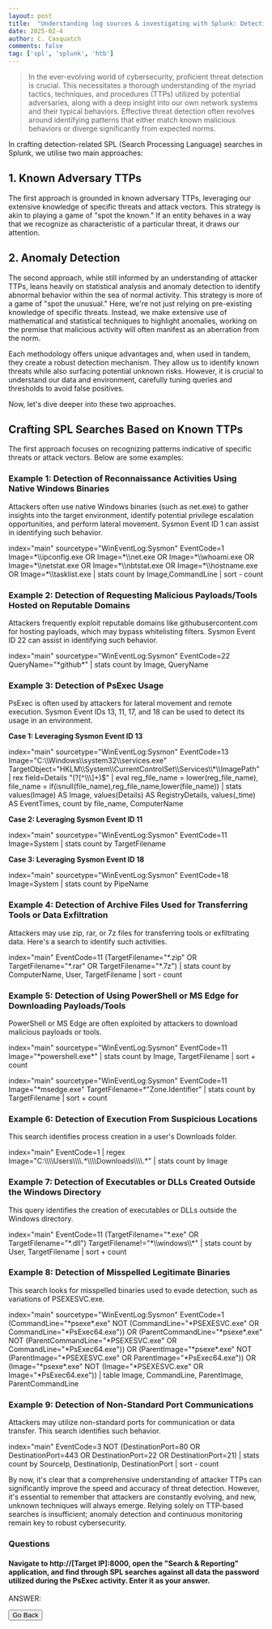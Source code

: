 ```yaml
---
layout: post
title:  "Understanding log sources & investigating with Splunk: Detecting Attacker Behavior With Splunk Based On TTPs"
date: 2025-02-4
author: C. Casquatch
comments: false
tag: ['spl', 'splunk', 'htb']
---
```


> In the ever-evolving world of cybersecurity, proficient threat detection is crucial. This necessitates a thorough understanding of the myriad tactics, techniques, and procedures (TTPs) utilized by potential adversaries, along with a deep insight into our own network systems and their typical behaviors. Effective threat detection often revolves around identifying patterns that either match known malicious behaviors or diverge significantly from expected norms.

In crafting detection-related SPL (Search Processing Language) searches in Splunk, we utilise two main approaches:

1\. Known Adversary TTPs
------------------------

The first approach is grounded in known adversary TTPs, leveraging our extensive knowledge of specific threats and attack vectors. This strategy is akin to playing a game of "spot the known." If an entity behaves in a way that we recognize as characteristic of a particular threat, it draws our attention.

2\. Anomaly Detection
---------------------

The second approach, while still informed by an understanding of attacker TTPs, leans heavily on statistical analysis and anomaly detection to identify abnormal behavior within the sea of normal activity. This strategy is more of a game of "spot the unusual." Here, we're not just relying on pre-existing knowledge of specific threats. Instead, we make extensive use of mathematical and statistical techniques to highlight anomalies, working on the premise that malicious activity will often manifest as an aberration from the norm.

Each methodology offers unique advantages and, when used in tandem, they create a robust detection mechanism. They allow us to identify known threats while also surfacing potential unknown risks. However, it is crucial to understand our data and environment, carefully tuning queries and thresholds to avoid false positives.

Now, let's dive deeper into these two approaches.

Crafting SPL Searches Based on Known TTPs
-----------------------------------------

The first approach focuses on recognizing patterns indicative of specific threats or attack vectors. Below are some examples:

### Example 1: Detection of Reconnaissance Activities Using Native Windows Binaries

Attackers often use native Windows binaries (such as net.exe) to gather insights into the target environment, identify potential privilege escalation opportunities, and perform lateral movement. Sysmon Event ID 1 can assist in identifying such behavior.

index="main" sourcetype="WinEventLog:Sysmon" EventCode=1 Image=\*\\\\ipconfig.exe OR Image=\*\\\\net.exe OR Image=\*\\\\whoami.exe OR Image=\*\\\\netstat.exe OR Image=\*\\\\nbtstat.exe OR Image=\*\\\\hostname.exe OR Image=\*\\\\tasklist.exe | stats count by Image,CommandLine | sort - count
        

### Example 2: Detection of Requesting Malicious Payloads/Tools Hosted on Reputable Domains

Attackers frequently exploit reputable domains like githubusercontent.com for hosting payloads, which may bypass whitelisting filters. Sysmon Event ID 22 can assist in identifying such behavior.

index="main" sourcetype="WinEventLog:Sysmon" EventCode=22  QueryName="\*github\*" | stats count by Image, QueryName
        

### Example 3: Detection of PsExec Usage

PsExec is often used by attackers for lateral movement and remote execution. Sysmon Event IDs 13, 11, 17, and 18 can be used to detect its usage in an environment.

**Case 1: Leveraging Sysmon Event ID 13**

index="main" sourcetype="WinEventLog:Sysmon" EventCode=13 Image="C:\\\\Windows\\\\system32\\\\services.exe" TargetObject="HKLM\\\\System\\\\CurrentControlSet\\\\Services\\\\\*\\\\ImagePath" | rex field=Details "(?\[^\\\\\\\]+)$" | eval reg\_file\_name = lower(reg\_file\_name), file\_name = if(isnull(file\_name),reg\_file\_name,lower(file\_name)) | stats values(Image) AS Image, values(Details) AS RegistryDetails, values(\_time) AS EventTimes, count by file\_name, ComputerName
        

**Case 2: Leveraging Sysmon Event ID 11**

index="main" sourcetype="WinEventLog:Sysmon" EventCode=11 Image=System | stats count by TargetFilename
        

**Case 3: Leveraging Sysmon Event ID 18**

index="main" sourcetype="WinEventLog:Sysmon" EventCode=18 Image=System | stats count by PipeName
        

### Example 4: Detection of Archive Files Used for Transferring Tools or Data Exfiltration

Attackers may use zip, rar, or 7z files for transferring tools or exfiltrating data. Here's a search to identify such activities.

index="main" EventCode=11 (TargetFilename="\*.zip" OR TargetFilename="\*.rar" OR TargetFilename="\*.7z") | stats count by ComputerName, User, TargetFilename | sort - count
        

### Example 5: Detection of Using PowerShell or MS Edge for Downloading Payloads/Tools

PowerShell or MS Edge are often exploited by attackers to download malicious payloads or tools.

index="main" sourcetype="WinEventLog:Sysmon" EventCode=11 Image="\*powershell.exe\*" | stats count by Image, TargetFilename | sort + count
        

index="main" sourcetype="WinEventLog:Sysmon" EventCode=11 Image="\*msedge.exe" TargetFilename=\*"Zone.Identifier" | stats count by TargetFilename | sort + count
        

### Example 6: Detection of Execution From Suspicious Locations

This search identifies process creation in a user's Downloads folder.

index="main" EventCode=1 | regex Image="C:\\\\\\\\Users\\\\\\\\.\*\\\\\\\\Downloads\\\\\\\\.\*" | stats count by Image
        

### Example 7: Detection of Executables or DLLs Created Outside the Windows Directory

This query identifies the creation of executables or DLLs outside the Windows directory.

index="main" EventCode=11 (TargetFilename="\*.exe" OR TargetFilename="\*.dll") TargetFilename!="\*\\\\windows\\\\\*" | stats count by User, TargetFilename | sort + count
        

### Example 8: Detection of Misspelled Legitimate Binaries

This search looks for misspelled binaries used to evade detection, such as variations of PSEXESVC.exe.

index="main" sourcetype="WinEventLog:Sysmon" EventCode=1 (CommandLine="\*psexe\*.exe" NOT (CommandLine="\*PSEXESVC.exe" OR CommandLine="\*PsExec64.exe")) OR (ParentCommandLine="\*psexe\*.exe" NOT (ParentCommandLine="\*PSEXESVC.exe" OR CommandLine="\*PsExec64.exe")) OR (ParentImage="\*psexe\*.exe" NOT (ParentImage="\*PSEXESVC.exe" OR ParentImage="\*PsExec64.exe")) OR (Image="\*psexe\*.exe" NOT (Image="\*PSEXESVC.exe" OR Image="\*PsExec64.exe")) | table Image, CommandLine, ParentImage, ParentCommandLine
        

### Example 9: Detection of Non-Standard Port Communications

Attackers may utilize non-standard ports for communication or data transfer. This search identifies such behavior.

index="main" EventCode=3 NOT (DestinationPort=80 OR DestinationPort=443 OR DestinationPort=22 OR DestinationPort=21) | stats count by SourceIp, DestinationIp, DestinationPort | sort - count
        

By now, it's clear that a comprehensive understanding of attacker TTPs can significantly improve the speed and accuracy of threat detection. However, it's essential to remember that attackers are constantly evolving, and new, unknown techniques will always emerge. Relying solely on TTP-based searches is insufficient; anomaly detection and continuous monitoring remain key to robust cybersecurity.


### Questions

#### Navigate to http://[Target IP]:8000, open the "Search & Reporting" application, and find through SPL searches against all data the password utilized during the PsExec activity. Enter it as your answer.
ANSWER:


<button onclick="history.back()">Go Back</button>
